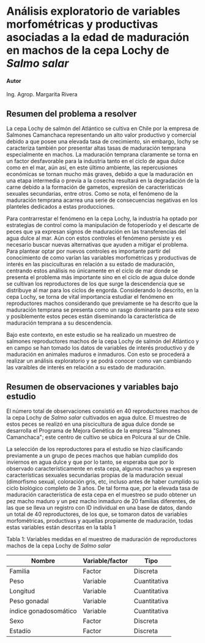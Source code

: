# Análisis exploratorio de variables morfométricas y productivas asociadas a la edad de maduración en machos de la cepa Lochy de _Salmo salar_

#### Autor
Ing. Agrop. Margarita Rivera

## Resumen del problema a resolver

La cepa Lochy de salmón del Atlántico se cultiva en Chile por la empresa de Salmones Camanchaca representando un alto valor productivo y comercial debido a que posee una elevada tasa de crecimiento, sin embargo, lochy se caracteriza también por presentar altas tasas de maduración temprana especialmente en machos. La maduración  temprana claramente se torna en un factor desfavorable para la industria tanto en el ciclo de agua dulce como en el mar, aún así, en este último ambiente, las repercusiones económicas se tornan mucho más graves, debido a que la maduración en una etapa intermedia o previa a la cosecha resultará en la degradación de la carne debido a la formación de gametos, expresión de características sexuales secundarias, entre otros. Como se nota, el fenómeno de la maduración temprana acarrea una serie de consecuencias negativas en los planteles dedicados a estas producciones.  

Para contrarrestar el fenómeno en la cepa Lochy, la industria ha optado por estrategias de control como la manipulación de fotoperíodo y el descarte de peces que ya expresan signos de maduración en las transferencias del agua dulce al mar. Aún con estos controles el fenómeno persiste y es necesario buscar nuevas alternativas que ayuden a mitigar el problema. Para plantear optar por nuevos controles es importante partir del conocimiento de como varían las variables morfométricas y productivas de interés en las pisciculturas en relación a su estado de maduración, centrando estos análisis no únicamente en el ciclo de mar donde se presenta el problema más importante sino en el ciclo de agua dulce donde se cultivan los reproductores de los que surge la descendencia que se distribuye al mar para los ciclos de engorda. Considerando lo descrito, en la cepa Lochy, se torna de vital importancia estudiar el fenómeno en reproductores machos considerando que previamente se ha descrito que la maduración temprana se presenta como un rasgo dominante para este sexo y posiblemente estos peces están diseminando la característica de maduración temprana  a su descendencia.

Bajo este contexto, en este estudio se ha realizado un muestreo de salmones reproductores machos de la cepa Lochy de salmón del Atlántico y en campo se han tomado los datos de variables de interés productivo y de maduración en animales maduros e inmaduros. Con esto se procederá a realizar un análisis exploratorio y se podrá conocer como van cambiando las varaibles de interés en relación a su estado de maduración.

## Resumen de observaciones y variables bajo estudio

El número total de observaciones consistió en 40 reproductores machos de la cepa Lochy de _Salmo salar_ cultivados en agua dulce. El muestreo de estos peces se realizó en una piscicultura de agua dulce donde se desarrolla el Programa de Mejora Genética de la empresa "Salmones Camanchaca"; este centro de cultivo se ubica en Polcura al sur de Chile. 

La selección de los reproductores para el estudio se hizo clasificando previamente a un grupo de peces machos que habían cumplido dos inviernos en agua dulce y que por lo tanto, se esperaba que por lo observado característicamente en esta cepa, algunos machos ya expresen características sexuales secundarias propias de la maduración sexual (dimorfismo sexual, coloración gris, etc, incluso antes de haber cumplido su ciclo biológico completo de 3 años. De tal forma que, por la elevada tasa de maduración característica de esta cepa en el muestreo se pudo obtener un pez macho maduro y un pez macho inmaduro de 20 familias diferentes, de las que se lleva un registro con ID individual en una base de datos, dando un total de 40 reproductores, de los que, se tomaron datos de variables morfométricas, productivas y aquellas propiamente de maduración, todas estas variables están descritas en la tabla 1 

Tabla 1: Variables medidas en el muestreo de maduración de reproductores machos de la cepa Lochy de _Salmo salar_

|**Nombre**|**Variable/factor**|**Tipo**|
|------|---------------|----|
|Familia|Factor|Discreta|
|Peso|Variable|Cuantitativa|
|Longitud|Variable| Cuantitativa|
|Peso gonadal|Variable| Cuantitativa|
|índice gonadosomático|Variable| Cuantitativa|
|Sexo|Factor|Discreta|
|Estadío|Factor|Discreta|

